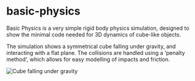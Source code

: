 # basic-physics
Basic Physics is a very simple rigid body physics simulation, designed to show the minimal code needed for 3D dynamics of cube-like objects.

The simulation shows a symmetrical cube falling under gravity, and interacting with a flat plane. The collisions are handled using a 'penalty method', which allows for easy modelling of impacts and friction.

![Cube falling under gravity](https://raw.githubusercontent.com/george7378/repo/master/_img/1.png)
